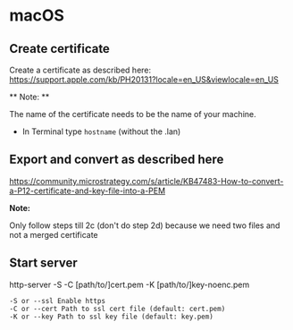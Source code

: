 # macOS

## Create certificate
Create a certificate as described here:
https://support.apple.com/kb/PH20131?locale=en_US&viewlocale=en_US

** Note: **

The name of the certificate needs to be the name of your machine. 
- In Terminal type `hostname` (without the .lan)

## Export and convert as described here
https://community.microstrategy.com/s/article/KB47483-How-to-convert-a-P12-certificate-and-key-file-into-a-PEM

**Note:**

Only follow steps till 2c (don't do step 2d) because we need two files and not a merged certificate

## Start server 

http-server -S -C [path/to/]cert.pem -K [path/to/]key-noenc.pem

```
-S or --ssl Enable https
-C or --cert Path to ssl cert file (default: cert.pem)
-K or --key Path to ssl key file (default: key.pem)
```